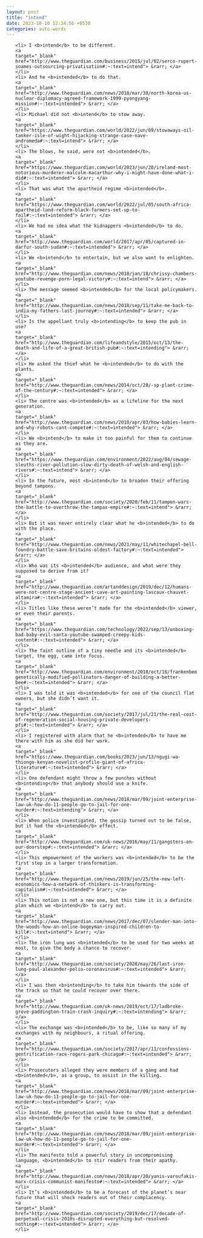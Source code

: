 ```yaml
---
layout: post
title: "intend"
date: 2023-10-10 12:34:56 +0530
categories: auto-words
---
```

<ol>

    <li> I <b>intend</b> to be different.
    <a 
    target="_blank" 
    href="http://www.theguardian.com/business/2015/jul/02/serco-rupert-soames-outsourcing-privatisation#:~:text=intend"> &rarr; </a>
    </li>
    <li> And he <b>intended</b> to do that.
    <a 
    target="_blank" 
    href="http://www.theguardian.com/news/2018/mar/30/north-korea-us-nuclear-diplomacy-agreed-framework-1999-pyongyang-mission#:~:text=intended"> &rarr; </a>
    </li>
    <li> Michael did not <b>intend</b> to stow away.
    <a 
    target="_blank" 
    href="https://www.theguardian.com/world/2022/jun/09/stowaways-oil-tanker-isle-of-wight-hijacking-strange-case-nave-andromeda#:~:text=intend"> &rarr; </a>
    </li>
    <li> The blows, he said, were not <b>intended</b>.
    <a 
    target="_blank" 
    href="https://www.theguardian.com/world/2023/jun/20/ireland-most-notorious-murderer-malcolm-macarthur-why-i-might-have-done-what-i-did#:~:text=intended"> &rarr; </a>
    </li>
    <li> That was what the apartheid regime <b>intended</b>.
    <a 
    target="_blank" 
    href="https://www.theguardian.com/world/2022/jul/05/south-africa-apartheid-land-reform-black-farmers-set-up-to-fail#:~:text=intended"> &rarr; </a>
    </li>
    <li> We had no idea what the kidnappers <b>intended</b> to do.
    <a 
    target="_blank" 
    href="http://www.theguardian.com/world/2017/apr/05/captured-in-darfur-south-sudan#:~:text=intended"> &rarr; </a>
    </li>
    <li> We <b>intend</b> to entertain, but we also want to enlighten.
    <a 
    target="_blank" 
    href="http://www.theguardian.com/news/2018/jan/18/chrissy-chambers-youtube-revenge-porn-legal-victory#:~:text=intend"> &rarr; </a>
    </li>
    <li> The message seemed <b>intended</b> for the local policymakers.
    <a 
    target="_blank" 
    href="http://www.theguardian.com/news/2018/sep/11/take-me-back-to-india-my-fathers-last-journey#:~:text=intended"> &rarr; </a>
    </li>
    <li> Is the appellant truly <b>intending</b> to keep the pub in use?
    <a 
    target="_blank" 
    href="http://www.theguardian.com/lifeandstyle/2015/oct/13/the-death-and-life-of-a-great-british-pub#:~:text=intending"> &rarr; </a>
    </li>
    <li> He asked the thief what he <b>intended</b> to do with the plants.
    <a 
    target="_blank" 
    href="http://www.theguardian.com/news/2014/oct/28/-sp-plant-crime-of-the-century#:~:text=intended"> &rarr; </a>
    </li>
    <li> The centre was <b>intended</b> as a lifeline for the next generation.
    <a 
    target="_blank" 
    href="http://www.theguardian.com/news/2018/apr/03/how-babies-learn-and-why-robots-cant-compete#:~:text=intended"> &rarr; </a>
    </li>
    <li> We <b>intend</b> to make it too painful for them to continue as they are.
    <a 
    target="_blank" 
    href="https://www.theguardian.com/environment/2022/aug/04/sewage-sleuths-river-pollution-slow-dirty-death-of-welsh-and-english-rivers#:~:text=intend"> &rarr; </a>
    </li>
    <li> In the future, most <b>intend</b> to broaden their offering beyond tampons.
    <a 
    target="_blank" 
    href="http://www.theguardian.com/society/2020/feb/11/tampon-wars-the-battle-to-overthrow-the-tampax-empire#:~:text=intend"> &rarr; </a>
    </li>
    <li> But it was never entirely clear what he <b>intended</b> to do with the place.
    <a 
    target="_blank" 
    href="http://www.theguardian.com/news/2021/may/11/whitechapel-bell-foundry-battle-save-britains-oldest-factory#:~:text=intended"> &rarr; </a>
    </li>
    <li> Who was its <b>intended</b> audience, and what were they supposed to derive from it?
    <a 
    target="_blank" 
    href="http://www.theguardian.com/artanddesign/2019/dec/12/humans-were-not-centre-stage-ancient-cave-art-painting-lascaux-chauvet-altamira#:~:text=intended"> &rarr; </a>
    </li>
    <li> Titles like these weren’t made for the <b>intended</b> viewer, or even their parents.
    <a 
    target="_blank" 
    href="https://www.theguardian.com/technology/2022/sep/13/unboxing-bad-baby-evil-santa-youtube-swamped-creepy-kids-content#:~:text=intended"> &rarr; </a>
    </li>
    <li> The faint outline of a tiny needle and its <b>intended</b> target, the egg, came into focus.
    <a 
    target="_blank" 
    href="http://www.theguardian.com/environment/2018/oct/16/frankenbees-genetically-modified-pollinators-danger-of-building-a-better-bee#:~:text=intended"> &rarr; </a>
    </li>
    <li> I was told it was <b>intended</b> for one of the council flat owners, but she didn’t want it.
    <a 
    target="_blank" 
    href="http://www.theguardian.com/society/2017/jul/21/the-real-cost-of-regeneration-social-housing-private-developers-pfi#:~:text=intended"> &rarr; </a>
    </li>
    <li> I registered with alarm that he <b>intended</b> to have me there with him as she did her work.
    <a 
    target="_blank" 
    href="https://www.theguardian.com/books/2023/jun/13/ngugi-wa-thiongo-kenyan-novelist-profile-giant-of-africa-literature#:~:text=intended"> &rarr; </a>
    </li>
    <li> One defendant might throw a few punches without <b>intending</b> that anybody should use a knife.
    <a 
    target="_blank" 
    href="http://www.theguardian.com/news/2018/mar/09/joint-enterprise-law-uk-how-do-11-people-go-to-jail-for-one-murder#:~:text=intending"> &rarr; </a>
    </li>
    <li> When police investigated, the gossip turned out to be false, but it had the <b>intended</b> effect.
    <a 
    target="_blank" 
    href="http://www.theguardian.com/uk-news/2016/may/11/gangsters-on-our-doorstep#:~:text=intended"> &rarr; </a>
    </li>
    <li> This empowerment of the workers was <b>intended</b> to be the first step in a larger transformation.
    <a 
    target="_blank" 
    href="http://www.theguardian.com/news/2019/jun/25/the-new-left-economics-how-a-network-of-thinkers-is-transforming-capitalism#:~:text=intended"> &rarr; </a>
    </li>
    <li> This notion is not a new one, but this time it is a definite plan which we <b>intend</b> to carry out.
    <a 
    target="_blank" 
    href="http://www.theguardian.com/news/2017/dec/07/slender-man-into-the-woods-how-an-online-bogeyman-inspired-children-to-kill#:~:text=intend"> &rarr; </a>
    </li>
    <li> The iron lung was <b>intended</b> to be used for two weeks at most, to give the body a chance to recover.
    <a 
    target="_blank" 
    href="http://www.theguardian.com/society/2020/may/26/last-iron-lung-paul-alexander-polio-coronavirus#:~:text=intended"> &rarr; </a>
    </li>
    <li> I was then <b>intending</b> to take him towards the side of the track so that he could recover over there.
    <a 
    target="_blank" 
    href="http://www.theguardian.com/uk-news/2019/oct/17/ladbroke-grove-paddington-train-crash-inquiry#:~:text=intending"> &rarr; </a>
    </li>
    <li> The exchange was <b>intended</b> to be, like so many of my exchanges with my neighbours, a ritual offering.
    <a 
    target="_blank" 
    href="http://www.theguardian.com/society/2017/apr/11/confessions-gentrification-race-rogers-park-chicago#:~:text=intended"> &rarr; </a>
    </li>
    <li> Prosecutors alleged they were members of a gang and had <b>intended</b>, as a group, to assist in the killing.
    <a 
    target="_blank" 
    href="http://www.theguardian.com/news/2018/mar/09/joint-enterprise-law-uk-how-do-11-people-go-to-jail-for-one-murder#:~:text=intended"> &rarr; </a>
    </li>
    <li> Instead, the prosecution would have to show that a defendant also <b>intended</b> for the crime to be committed.
    <a 
    target="_blank" 
    href="http://www.theguardian.com/news/2018/mar/09/joint-enterprise-law-uk-how-do-11-people-go-to-jail-for-one-murder#:~:text=intended"> &rarr; </a>
    </li>
    <li> The manifesto told a powerful story in uncompromising language, <b>intended</b> to stir readers from their apathy.
    <a 
    target="_blank" 
    href="http://www.theguardian.com/news/2018/apr/20/yanis-varoufakis-marx-crisis-communist-manifesto#:~:text=intended"> &rarr; </a>
    </li>
    <li> It’s <b>intended</b> to be a forecast of the planet’s near future that will shock readers out of their complacency.
    <a 
    target="_blank" 
    href="http://www.theguardian.com/society/2019/dec/17/decade-of-perpetual-crisis-2010s-disrupted-everything-but-resolved-nothing#:~:text=intended"> &rarr; </a>
    </li>